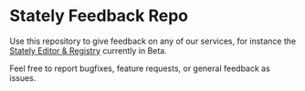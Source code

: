 # Stately Feedback Repo

Use this repository to give feedback on any of our services, for instance the [Stately Editor & Registry](https://stately.ai/registry) currently in Beta.

Feel free to report bugfixes, feature requests, or general feedback as issues.